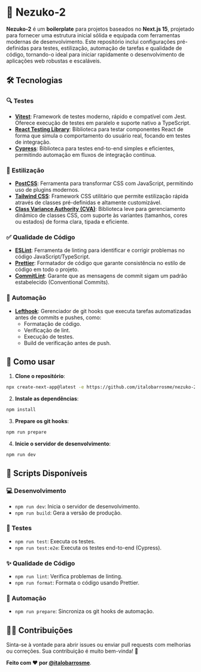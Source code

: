 # 🌸 Nezuko-2

**Nezuko-2** é um **boilerplate** para projetos baseados no **Next.js 15**, projetado para fornecer uma estrutura inicial sólida e equipada com ferramentas modernas de desenvolvimento. Este repositório inclui configurações pré-definidas para testes, estilização, automação de tarefas e qualidade de código, tornando-o ideal para iniciar rapidamente o desenvolvimento de aplicações web robustas e escaláveis.

## 🛠 **Tecnologias**

### 🔍 **Testes**
- **[Vitest](https://vitest.dev/)**: Framework de testes moderno, rápido e compatível com Jest. Oferece execução de testes em paralelo e suporte nativo a TypeScript.
- **[React Testing Library](https://testing-library.com/docs/react-testing-library/intro/)**: Biblioteca para testar componentes React de forma que simula o comportamento do usuário real, focando em testes de integração.
- **[Cypress](https://www.cypress.io/)**: Biblioteca para testes end-to-end simples e eficientes, permitindo automação em fluxos de integração contínua.

### 🎨 **Estilização**
- **[PostCSS](https://postcss.org/)**: Ferramenta para transformar CSS com JavaScript, permitindo uso de plugins modernos.
- **[Tailwind CSS](https://tailwindcss.com/)**: Framework CSS utilitário que permite estilização rápida através de classes pré-definidas e altamente customizável.
- **[Class Variance Authority (CVA)](https://cva.style/docs/getting-started/installation)**: Biblioteca leve para gerenciamento dinâmico de classes CSS, com suporte às variantes (tamanhos, cores ou estados) de forma clara, tipada e eficiente.

### ✅ **Qualidade de Código**
- **[ESLint](https://eslint.org/)**: Ferramenta de linting para identificar e corrigir problemas no código JavaScript/TypeScript.
- **[Prettier](https://prettier.io/)**: Formatador de código que garante consistência no estilo de código em todo o projeto.
- **[CommitLint](https://commitlint.js.org/)**: Garante que as mensagens de commit sigam um padrão estabelecido (Conventional Commits).

### 🤖 **Automação**
- **[Lefthook](https://github.com/evilmartians/lefthook)**: Gerenciador de git hooks que executa tarefas automatizadas antes de commits e pushes, como:
  - Formatação de código.
  - Verificação de lint.
  - Execução de testes.
  - Build de verificação antes de push.

## 🚀 **Como usar**

1. **Clone o repositório**:

```bash
npx create-next-app@latest -e https://github.com/italobarrosme/nezuko-2
```

2. **Instale as dependências**:

```bash
npm install
```

3. **Prepare os git hooks**:

```bash
npm run prepare
```

4. **Inicie o servidor de desenvolvimento**:

```bash
npm run dev
```


## 📝 **Scripts Disponíveis**

### 💻 Desenvolvimento
- `npm run dev`: Inicia o servidor de desenvolvimento.
- `npm run build`: Gera a versão de produção.

### 🧪 Testes
- `npm run test`: Executa os testes.
- `npm run test:e2e`: Executa os testes end-to-end (Cypress).

### ✨ Qualidade de Código
- `npm run lint`: Verifica problemas de linting.
- `npm run format`: Formata o código usando Prettier.

### 🔧 Automação
- `npm run prepare`: Sincroniza os git hooks de automação.


## 🧑‍💻 **Contribuições**
Sinta-se à vontade para abrir issues ou enviar pull requests com melhorias ou correções. Sua contribuição é muito bem-vinda! 🙌


**Feito com ❤️ por [@italobarrosme](https://github.com/italobarrosme)**.

